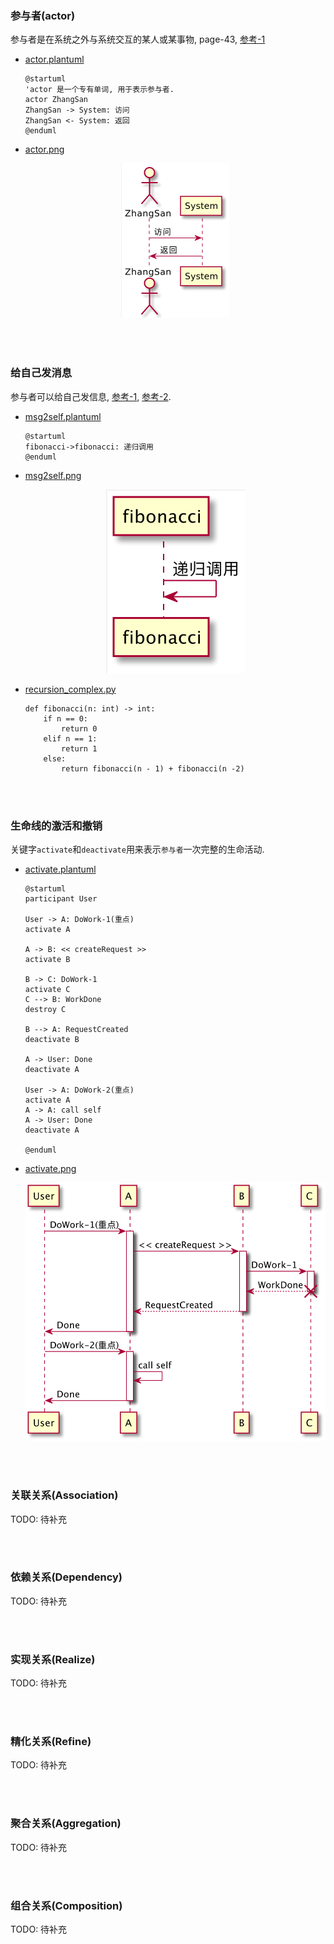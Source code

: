 ### 参与者(actor)
参与者是在系统之外与系统交互的某人或某事物, page-43, [参考-1](https://plantuml.com/zh/sequence-diagram#5d2ed256d73a7298)  
- [actor.plantuml](plant_umls/actor.plantuml)
  ```plantuml
  @startuml
  'actor 是一个专有单词, 用于表示参与者. 
  actor ZhangSan
  ZhangSan -> System: 访问
  ZhangSan <- System: 返回
  @enduml
  ```
- [actor.png](plant_umls/actor.png)
  <p align="center">
    <img src="plant_umls/actor.png">
  </p>

&nbsp;  
&nbsp;  
### 给自己发消息  
参与者可以给自己发信息, [参考-1](), [参考-2](https://forum.plantuml.net/6180/message-displayed-standard-immediately-before-deactivate).   

- [msg2self.plantuml](plant_umls/msg2self.plantuml)
  ```plantuml
  @startuml
  fibonacci->fibonacci: 递归调用
  @enduml
  ```

- [msg2self.png](plant_umls/msg2self.png)  
  <p align="center">
    <img src="plant_umls/msg2self.png">
  </p>


- [recursion_complex.py](../algorithms/wz-course/essence/recursion_complex.py#L7)  
  ```python3
  def fibonacci(n: int) -> int:
      if n == 0:
          return 0
      elif n == 1:
          return 1
      else:
          return fibonacci(n - 1) + fibonacci(n -2)
  ```

&nbsp;  
&nbsp;  
### 生命线的激活和撤销  
关键字`activate`和`deactivate`用来表示`参与者`一次完整的生命活动.  
- [activate.plantuml](plant_umls/activate.plantuml)
  ```plantuml
  @startuml
  participant User

  User -> A: DoWork-1(重点)
  activate A

  A -> B: << createRequest >>
  activate B

  B -> C: DoWork-1
  activate C
  C --> B: WorkDone
  destroy C

  B --> A: RequestCreated
  deactivate B

  A -> User: Done
  deactivate A

  User -> A: DoWork-2(重点)
  activate A
  A -> A: call self
  A -> User: Done
  deactivate A

  @enduml
  ```
- [activate.png](plant_umls/activate.png)  
  <p align="center">
    <img src="plant_umls/activate.png">
  </p>


&nbsp;  
&nbsp;  
### 关联关系(Association)
TODO: 待补充


&nbsp;  
&nbsp;  
### 依赖关系(Dependency)  
TODO: 待补充

&nbsp;  
&nbsp;  
### 实现关系(Realize)
TODO: 待补充

&nbsp;  
&nbsp;  
### 精化关系(Refine)
TODO: 待补充

&nbsp;  
&nbsp;  
### 聚合关系(Aggregation)
TODO: 待补充

&nbsp;  
&nbsp;  
### 组合关系(Composition)  
TODO: 待补充
